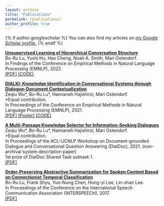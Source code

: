 ```yaml
---
layout: archive
title: "Publications"
permalink: /publications/
author_profile: true
---
```


{% if author.googlescholar %}
  You can also find my articles on <u><a href="{{author.googlescholar}}">my Google Scholar profile</a>.</u>
{% endif %}

<b>[Unsupervised Learning of Hierarchical Conversation Structure]()</b>
<br> Bo-Ru Lu,  Yushi Hu, Hao Cheng, Noah A. Smith, Mari Ostendorf.
<br> In Findings of the Conference on Empirical Methods in Natural Language Processing (EMNLP), 2022.
<br> [[PDF]](https://arxiv.org/abs/2205.12244.pdf) [[CODE]](https://github.com/boru-roylu/THETA)

<b>[DIALKI: Knowledge Identification in Conversational Systems through Dialogue-Document Contextualization]()</b>
<br> Zeqiu Wu\*, Bo-Ru Lu\*, Hannaneh Hajishirzi, Mari Ostendorf.
<br> \*Equal contribution.
<br> In Proceedings of the Conference on Empirical Methods in Natural Language Processing (EMNLP), 2021.
<br> [[PDF]](https://aclanthology.org/2021.emnlp-main.140.pdf) [[Poster]](https://boru-roylu.github.io/files/dialki_poster_emnlp_2021.pdf) [[CODE]](https://github.com/ellenmellon/DIALKI)

<b>[A Multi-Passage Knowledge Selector for Information-Seeking Dialogues]()</b>
<br> Zeqiu Wu\*, Bo-Ru Lu\*, Hannaneh Hajishirzi, Mari Ostendorf.
<br> \*Equal contribution.
<br> In Proceedings of the ACL-IJCNLP Workshop on Document-grounded Dialogue and Conversational Question Answering (DialDoc), 2021. (non-archival system description paper)
<br> 1st prize of DialDoc Shared Task subtask 1.
<br> [[PDF]](https://boru-roylu.github.io/files/docdial_system_2021.pdf)

<b>[Order-Preserving Abstractive Summarization for Spoken Content Based on Connectionist Temporal Classification](https://arxiv.org/abs/1709.05475)</b>
<br> Bo-Ru Lu, Frank Shyu, Yun-Nung Chen, Hung-yi Lee, Lin-shan Lee.
<br> In Proceedings of the Conference on the International Speech Communication Association (INTERSPEECH), 2017. 
<br> [[PDF]](https://arxiv.org/abs/1709.05475)
